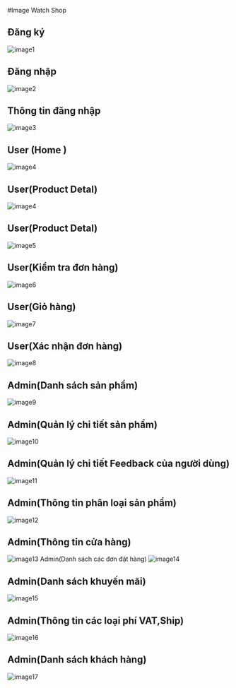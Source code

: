 #Image Watch Shop
## Đăng ký
![image1](https://user-images.githubusercontent.com/57674410/132102821-679a5b45-3782-4673-8919-0871720bf018.png)
## Đăng nhập
![image2](https://user-images.githubusercontent.com/57674410/132102890-7859fb05-7891-4383-8cba-709d55c67ada.png)
## Thông tin đăng nhập
![image3](https://user-images.githubusercontent.com/57674410/132102898-c7d0f1eb-bf81-4055-8ddc-8c4ff83dfd6e.png)
## User (Home )
![image4](https://user-images.githubusercontent.com/57674410/132102906-1e526ef0-9985-4f6e-badb-8280138e0163.png)
## User(Product Detal)
![image4](https://user-images.githubusercontent.com/57674410/132102924-1e8bd53d-ba15-44c6-be99-3ff1edbebff5.png)
## User(Product Detal)
![image5](https://user-images.githubusercontent.com/57674410/132102930-a298ace2-6b88-4b94-bca3-0ca5be8865ad.png)
## User(Kiểm tra đơn hàng)
![image6](https://user-images.githubusercontent.com/57674410/132102942-8d460540-2522-4222-8dbc-f7016f5a48f4.png)
## User(Giỏ hàng)
![image7](https://user-images.githubusercontent.com/57674410/132102952-ff4830f6-3bce-4f06-a772-e684f0685536.png)
## User(Xác nhận đơn hàng)
![image8](https://user-images.githubusercontent.com/57674410/132102954-7648954c-8595-4fac-aeb1-bbea4a9a06e8.png)
## Admin(Danh sách sản phẩm)
![image9](https://user-images.githubusercontent.com/57674410/132102957-fcacb3c0-3294-432a-a540-597b55e99605.png)
## Admin(Quản lý chi tiết sản phẩm)
![image10](https://user-images.githubusercontent.com/57674410/132102978-d2dd1fb6-eca3-47ef-aeac-30da91800e80.png)
## Admin(Quản lý chi tiết Feedback của người dùng)
![image11](https://user-images.githubusercontent.com/57674410/132102989-03684053-408f-40c9-b2e9-624ea3af2dfd.png)
## Admin(Thông tin phân loại sản phẩm)
![image12](https://user-images.githubusercontent.com/57674410/132102993-860f1c5d-1c38-4e4c-9ead-d584b0347975.png)
## Admin(Thông tin cửa hàng)
![image13](https://user-images.githubusercontent.com/57674410/132102996-818af81f-7d1b-46dd-9d76-2827b528cdf8.png)
Admin(Danh sách các đơn đặt hàng)
![image14](https://user-images.githubusercontent.com/57674410/132103000-86444fe2-6154-4ad7-8909-5a01b33405ba.png)
## Admin(Danh sách khuyến mãi)
![image15](https://user-images.githubusercontent.com/57674410/132103008-cd05e928-541a-4c9a-a7d6-210a1b0a34cd.png)
## Admin(Thông tin các loại phí VAT,Ship)
![image16](https://user-images.githubusercontent.com/57674410/132103025-1ea0c139-c7f7-4b0f-9807-668fe9030051.png)
## Admin(Danh sách khách hàng)
![image17](https://user-images.githubusercontent.com/57674410/132103030-f3d214ec-3781-42da-a8e4-bbd6b95bbf11.png)
